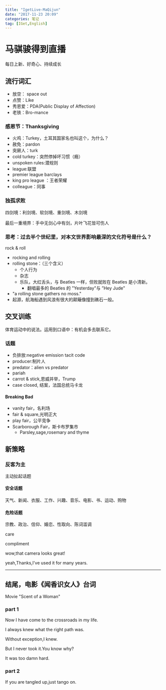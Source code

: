```yaml
---
title: "IgetLive-MaQijun"
date: "2017-11-23 20:09"
categories: 笔记
tag: [IGet,English]
---
```


# 马骐骏得到直播

每日上新、好奇心、持续成长

## 流行词汇

- 放空： space out
- 点赞：Like
- 秀恩爱：PDA(Public Display of Affection)
- 老铁：Bro-mance
### 感恩节：Thanksgiving
- 火鸡：Turkey，土耳其国家名也叫这个，为什么？
- 赦免：pardon
- 突厥人：turk
- cold turkey：突然停掉坏习惯（瘾）
- unspoken rules:潜规则
- league:联盟
- premier league barclays
- king pro league ：王者荣耀
- colleague：同事

### 独孤求败

四剑境：利剑境、软剑境、重剑境、木剑境

最后一重境界：手中无剑心中有剑，片叶飞花皆可伤人

### 思考：过去半个世纪里，对本文世界影响最深的文化符号是什么？

rock & roll
- rocking and rolling
- rolling stone：（三个含义）
  - 个人行为
  - 杂志
  - 乐队，大红舌头，与 Beatles 一样，但败就败在 Beatles 是小清新。
    - 翻唱最多的 Beatles 的 "Yesterday"与 ”Hey Jude"
- "a rolling stone gathers no moss."
- 起源，航海船遇到风浪有很大的颠簸像撞到礁石一般。


## 交叉训练

体育运动中的说法。运用到口语中：有机会多去联系它。

### 话题

- 负排放:negative emission
tacit code
- producer:制片人
- predator：alien vs predator
- pariah
- carrot & stick,恩威并举，Trump
- case closed, 结案，法国总统马卡龙

#### Breaking Bad

- vanity fair，名利场
- fair & square,光明正大
- play fair，公平竞争
- Scarborough Fair，斯卡布罗集市
  - Parsley,sage,rosemary and thyme

## 新策略

### 反客为主

主动扯起话题

#### 安全话题

天气、新闻、衣服、工作、兴趣、音乐、电影、书、运动、购物

#### 危险话题

宗教、政治、信仰、婚恋、性取向、陈词滥调

care

compliment

wow,that camera looks great!

yeah,Thanks,I've used it for many years.

---

## 结尾，电影《闻香识女人》台词

Movie "Scent of a Woman"

### part 1

Now I have come to the crossroads in my life.

I always knew what the right path was.

Without exception,I knew.

But I never took it.You know why?

It was too damn hard.

### part 2

If you are tangled up,just tango on.
